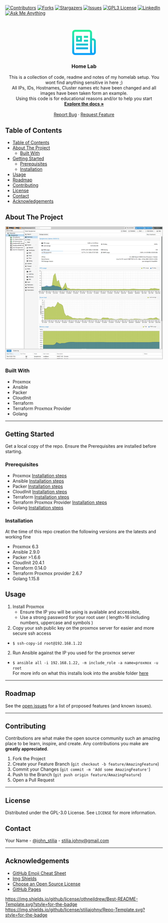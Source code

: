 [![Contributors][contributors-shield]][contributors-url]
[![Forks][forks-shield]][forks-url]
[![Stargazers][stars-shield]][stars-url]
[![Issues][issues-shield]][issues-url]
[![GPL3 License][license-shield]][license-url]
[![LinkedIn][linkedin-shield]][linkedin-url]
[![Ask Me Anything][ask-me-anything]][personal-page]

<!-- PROJECT LOGO -->
<br />
<p align="center">
  <a href="https://github.com/stiliajohny/Repo-Template">
    <img src=".assets/logo.png" alt="Logo" width="80" height="80">
  </a>

  <h3 align="center">Home Lab</h3>

  <p align="center">
    This is a collection of code, readme and notes of my homelab setup. You wont find anything sensitive in here ;) <br>
    All IPs, IDs, Hostnames, Cluster names etc have been changed and all images have been taken form an example. <br>
    Using this code is for educational reasons and/or to help you start
    <br />
    <a href="./README.md"><strong>Explore the docs »</strong></a>
    <br />
    <br />
<!--    <a href="https://github.com/stiliajohny/Repo-Template">View Demo</a>
    · -->
    <a href="https://github.com/stiliajohny/Repo-Template/issues/new?labels=i%3A+bug&template=1-bug-report.md">Report Bug</a>
    ·
    <a href="https://github.com/stiliajohny/Repo-Template/issues/new?labels=i%3A+enhancement&template=2-feature-request.md">Request Feature</a>
  </p>
</p>

<!-- TABLE OF CONTENTS -->

## Table of Contents

- [Table of Contents](#table-of-contents)
- [About The Project](#about-the-project)
  - [Built With](#built-with)
- [Getting Started](#getting-started)
  - [Prerequisites](#prerequisites)
  - [Installation](#installation)
- [Usage](#usage)
- [Roadmap](#roadmap)
- [Contributing](#contributing)
- [License](#license)
- [Contact](#contact)
- [Acknowledgements](#acknowledgements)

<!-- ABOUT THE PROJECT -->

## About The Project

![Home Lab](.assets/proxmox_sum.png)

<!--
There are many great README templates available on GitHub, however, I didn't find one that really suit my needs so I created this enhanced one. I want to create a README template so amazing that it'll be the last one you ever need.

Here's why:

- Your time should be focused on creating something amazing. A project that solves a problem and helps others
- You shouldn't be doing the same tasks over and over like creating a README from scratch
- You should element DRY principles to the rest of your life :smile:

Of course, no one template will serve all projects since your needs may be different. So I'll be adding more in the near future. You may also suggest changes by forking this repo and creating a pull request or opening an issue.

A list of commonly used resources that I find helpful are listed in the acknowledgements.
-->

### Built With

- Proxmox
- Ansible
- Packer
- CloudInit
- Terraform
- Terraform Proxmox Provider
- Golang

---

## Getting Started

Get a local copy of the repo.
Ensure the Prerequisites are installed before starting.

### Prerequisites

- Proxmox [Installation steps](https://www.proxmox.com/en/proxmox-ve/get-started)
- Ansible [Installation steps](https://docs.ansible.com/ansible/latest/installation_guide/intro_installation.html)
- Packer [Installation steps](https://learn.hashicorp.com/tutorials/packer/getting-started-install)
- CloudInit [Installation steps](https://docs.rightscale.com/rl10/reference/10.6.0/rl10_cloud_init_installation.html)
- Terraform [Installation steps](https://www.terraform.io/downloads.html)
- Terraform Proxmox Provider [Installation steps](https://github.com/Telmate/terraform-provider-proxmox)
- Golang [Installation steps](https://golang.org/doc/install)

### Installation

At the time of this repo creation the following versions are the latests and working fine

- Proxmox 6.3
- Ansible 2.9.0
- Packer >1.6.6
- CloudInit 20.4.1
- Terraform 0.14.0
- Terraform Proxmox provider 2.6.7
- Golang 1.15.8


## Usage

1. Install Proxmox
   - Ensure the IP you will be using is available and accessible,
   - Use a strong password for your root user ( length>16 including numbers, uppercase and symbols )
1. Copy your ssh public key on the proxmox server for easier and more secure  ssh access
  - `$ ssh-copy-id root@192.168.1.22`
2. Run Ansible against the IP you used for the proxmox server
  - `$ ansible all -i 192.168.1.22, -m include_role -a name=proxmox -u root`<br>
    For more info on what this installs look into the ansible folder  [here](/ansible)
---

<!-- ROADMAP -->

## Roadmap

See the [open issues](https://github.com/stiliajohny/Repo-Template/issues) for a list of proposed features (and known issues).

---

<!-- CONTRIBUTING -->

## Contributing

Contributions are what make the open source community such an amazing place to be learn, inspire, and create. Any contributions you make are **greatly appreciated**.

1. Fork the Project
2. Create your Feature Branch (`git checkout -b feature/AmazingFeature`)
3. Commit your Changes (`git commit -m 'Add some AmazingFeature'`)
4. Push to the Branch (`git push origin feature/AmazingFeature`)
5. Open a Pull Request

---

<!-- LICENSE -->

## License

Distributed under the GPL-3.0 License. See `LICENSE` for more information.

<!-- CONTACT -->

## Contact

Your Name - [@john_stilia](https://twitter.com/john_stilia) - stilia.johny@gmail.com

<!--
Project Link: [https://github.com/your_username/repo_name](https://github.com/your_username/repo_name)
-->

---

<!-- ACKNOWLEDGEMENTS -->

## Acknowledgements

- [GitHub Emoji Cheat Sheet](https://www.webpagefx.com/tools/emoji-cheat-sheet)
- [Img Shields](https://shields.io)
- [Choose an Open Source License](https://choosealicense.com)
- [GitHub Pages](https://pages.github.com)

<!-- MARKDOWN LINKS & IMAGES -->
<!-- https://www.markdownguide.org/basic-syntax/#reference-style-links -->

[contributors-shield]: https://img.shields.io/github/contributors/stiliajohny/Repo-Template.svg?style=for-the-badge
[contributors-url]: https://github.com/stiliajohny/Repo-Template/graphs/contributors
[forks-shield]: https://img.shields.io/github/forks/stiliajohny/Repo-Template.svg?style=for-the-badge
[forks-url]: https://github.com/stiliajohny/Repo-Template/network/members
[stars-shield]: https://img.shields.io/github/stars/stiliajohny/Repo-Template.svg?style=for-the-badge
[stars-url]: https://github.com/stiliajohny/Repo-Template/stargazers
[issues-shield]: https://img.shields.io/github/issues/stiliajohny/Repo-Template.svg?style=for-the-badge
[issues-url]: https://github.com/stiliajohny/Repo-Template/issues
[license-shield]: https://img.shields.io/github/license/stiliajohny/Repo-Template?style=for-the-badge
[license-url]: https://github.com/stiliajohny/Repo-Template/blob/master/LICENSE.txt
[linkedin-shield]: https://img.shields.io/badge/-LinkedIn-black.svg?style=for-the-badge&logo=linkedin&colorB=555
[linkedin-url]: https://linkedin.com/in/johnstilia/
[product-screenshot]: .assets/screenshot.png
[ask-me-anything]: https://img.shields.io/badge/Ask%20me-anything-1abc9c.svg?style=for-the-badge
[personal-page]: https://github.com/stiliajohny

https://img.shields.io/github/license/othneildrew/Best-README-Template.svg?style=for-the-badge
https://img.shields.io/github/license/stiliajohny/Repo-Template.svg?style=for-the-badge
